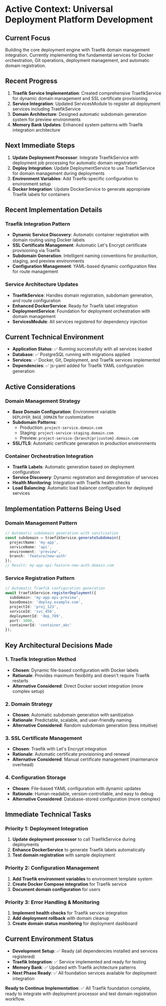 # Active Context: Universal Deployment Platform Development

## Current Focus
Building the core deployment engine with Traefik domain management integration. Currently implementing the fundamental services for Docker orchestration, Git operations, deployment management, and automatic domain registration.

## Recent Progress
1. **Traefik Service Implementation**: Created comprehensive TraefikService for dynamic domain management and SSL certificate provisioning
2. **Service Integration**: Updated ServicesModule to register all deployment services including TraefikService
3. **Domain Architecture**: Designed automatic subdomain generation system for preview environments 
4. **Memory Bank Updates**: Enhanced system patterns with Traefik integration architecture

## Next Immediate Steps
1. **Update Deployment Processor**: Integrate TraefikService with deployment job processing for automatic domain registration
2. **Deploy Integration**: Update DeploymentService to use TraefikService for domain management during deployments
3. **Environment Variables**: Add Traefik-specific configuration to environment setup
4. **Docker Integration**: Update DockerService to generate appropriate Traefik labels for containers

## Recent Implementation Details

### Traefik Integration Pattern
- **Dynamic Service Discovery**: Automatic container registration with domain routing using Docker labels
- **SSL Certificate Management**: Automatic Let's Encrypt certificate provisioning via Traefik
- **Subdomain Generation**: Intelligent naming conventions for production, staging, and preview environments
- **Configuration Management**: YAML-based dynamic configuration files for route management

### Service Architecture Updates
- **TraefikService**: Handles domain registration, subdomain generation, and route configuration
- **Enhanced DockerService**: Ready for Traefik label integration
- **DeploymentService**: Foundation for deployment orchestration with domain management
- **ServicesModule**: All services registered for dependency injection

## Current Technical Environment
- **Application Status**: ✅ Running successfully with all services loaded
- **Database**: ✅ PostgreSQL running with migrations applied
- **Services**: ✅ Docker, Git, Deployment, and Traefik services implemented
- **Dependencies**: ✅ js-yaml added for Traefik YAML configuration generation

## Active Considerations

### Domain Management Strategy
- **Base Domain Configuration**: Environment variable `DEPLOYER_BASE_DOMAIN` for customization
- **Subdomain Patterns**: 
  - Production: `project-service.domain.com`
  - Staging: `project-service-staging.domain.com`
  - Preview: `project-service-{branch|pr|custom}.domain.com`
- **SSL/TLS**: Automatic certificate generation in production environments

### Container Orchestration Integration
- **Traefik Labels**: Automatic generation based on deployment configuration
- **Service Discovery**: Dynamic registration and deregistration of services
- **Health Monitoring**: Integration with Traefik health checks
- **Load Balancing**: Automatic load balancer configuration for deployed services

## Implementation Patterns Being Used

### Domain Management Pattern
```typescript
// Automatic subdomain generation with sanitization
const subdomain = traefikService.generateSubdomain({
  projectName: 'my-app',
  serviceName: 'api',
  environment: 'preview',
  branch: 'feature/new-auth'
});
// Result: my-app-api-feature-new-auth.domain.com
```

### Service Registration Pattern
```typescript
// Automatic Traefik configuration generation
await traefikService.registerDeployment({
  subdomain: 'my-app-api-preview',
  baseDomain: 'deploy.example.com',
  projectId: 'proj_123',
  serviceId: 'svc_456', 
  deploymentId: 'dep_789',
  port: 3000,
  containerId: 'container_abc'
});
```

## Key Architectural Decisions Made

### 1. **Traefik Integration Method**
- **Chosen**: Dynamic file-based configuration with Docker labels
- **Rationale**: Provides maximum flexibility and doesn't require Traefik restarts
- **Alternative Considered**: Direct Docker socket integration (more complex setup)

### 2. **Domain Strategy**  
- **Chosen**: Automatic subdomain generation with sanitization
- **Rationale**: Predictable, scalable, and user-friendly naming
- **Alternative Considered**: Random subdomain generation (less intuitive)

### 3. **SSL Certificate Management**
- **Chosen**: Traefik with Let's Encrypt integration
- **Rationale**: Automatic certificate provisioning and renewal
- **Alternative Considered**: Manual certificate management (maintenance overhead)

### 4. **Configuration Storage**
- **Chosen**: File-based YAML configuration with dynamic updates
- **Rationale**: Human-readable, version-controllable, and easy to debug
- **Alternative Considered**: Database-stored configuration (more complex)

## Immediate Technical Tasks

### Priority 1: Deployment Integration
1. **Update deployment processor** to call TraefikService during deployments
2. **Enhance DockerService** to generate Traefik labels automatically
3. **Test domain registration** with sample deployment

### Priority 2: Configuration Management
1. **Add Traefik environment variables** to environment template system
2. **Create Docker Compose integration** for Traefik service
3. **Document domain configuration** for users

### Priority 3: Error Handling & Monitoring
1. **Implement health checks** for Traefik service integration
2. **Add deployment rollback** with domain cleanup
3. **Create domain status monitoring** for deployment dashboard

## Current Environment Status
- **Development Setup**: ✅ Ready (all dependencies installed and services registered)
- **Traefik Integration**: ✅ Service implemented and ready for testing
- **Memory Bank**: ✅ Updated with Traefik architecture patterns
- **Next Phase Ready**: ✅ All foundation services available for deployment integration

**Ready to Continue Implementation**: ✅ All Traefik foundation complete, ready to integrate with deployment processor and test domain registration workflow.